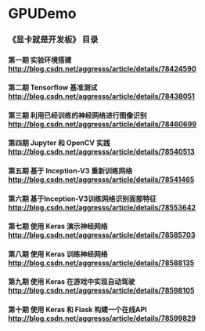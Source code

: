 # GPUDemo
### 《显卡就是开发板》 目录
#### 第一期 实验环境搭建 http://blog.csdn.net/aggresss/article/details/78424590 
#### 第二期 Tensorflow 基准测试 http://blog.csdn.net/aggresss/article/details/78438051 
#### 第三期 利用已经训练的神经网络进行图像识别 http://blog.csdn.net/aggresss/article/details/78460699 
#### 第四期 Jupyter 和 OpenCV 实践 http://blog.csdn.net/aggresss/article/details/78540513 
#### 第五期 基于 Inception-V3 重新训练网络 http://blog.csdn.net/aggresss/article/details/78541465 
#### 第六期 基于Inception-V3训练网络识别面部特征 http://blog.csdn.net/aggresss/article/details/78553642 
#### 第七期 使用 Keras 演示神经网络 http://blog.csdn.net/aggresss/article/details/78585703 
#### 第八期 使用 Keras 训练神经网络 http://blog.csdn.net/aggresss/article/details/78588135 
#### 第九期 使用 Keras 在游戏中实现自动驾驶 http://blog.csdn.net/aggresss/article/details/78598105 
#### 第十期 使用 Keras 和 Flask 构建一个在线API http://blog.csdn.net/aggresss/article/details/78599829
